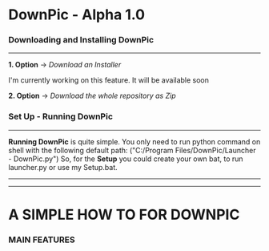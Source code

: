 # DownPic - Alpha 1.0



### Downloading and Installing DownPic
----------------------------------------------------

__1. Option__ -> *Download an Installer*

I'm currently working on this feature. It will be available soon

__2. Option__ -> *Download the whole repository as Zip*




### Set Up - Running DownPic
-----------------------------------------------------

__Running DownPic__ is quite simple. You only need to run python command on shell with the following default path: ("C:/Program Files/DownPic/Launcher - DownPic.py")
So, for the __Setup__ you could create your own bat, to run launcher.py or use my Setup.bat. 

--------------------------------------------------------
-------------------------------------------------------
# A SIMPLE HOW TO FOR DOWNPIC

### MAIN FEATURES

